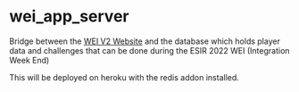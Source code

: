 # wei_app_server

Bridge between the [WEI V2 Website](https://github.com/BDE-ISATI/wei_app_v2) and the database which holds player data and challenges that can be done during the ESIR 2022 WEI (Integration Week End)

This will be deployed on heroku with the redis addon installed.
